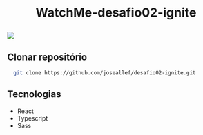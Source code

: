 
<h1 align="center">
   <p>WatchMe-desafio02-ignite</p>
</h1>

<img src="https://user-images.githubusercontent.com/46696111/157104567-e35d483e-5246-414e-b8c3-016acdbcb114.gif">

## Clonar repositório
```bash
  git clone https://github.com/joseallef/desafio02-ignite.git
```

## Tecnologias
  - React
  - Typescript
  - Sass
